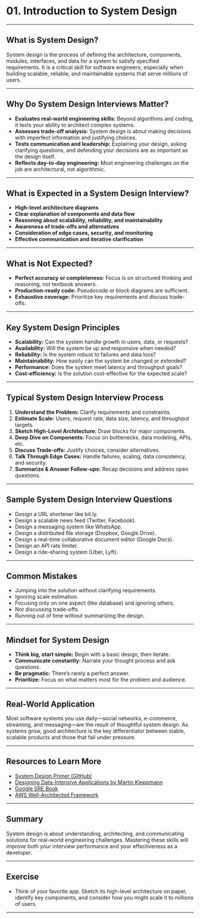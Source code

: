 # 01. Introduction to System Design

---

## What is System Design?

System design is the process of defining the architecture, components, modules, interfaces, and data for a system to satisfy specified requirements. It is a critical skill for software engineers, especially when building scalable, reliable, and maintainable systems that serve millions of users.

---

## Why Do System Design Interviews Matter?

- **Evaluates real-world engineering skills:** Beyond algorithms and coding, it tests your ability to architect complex systems.
- **Assesses trade-off analysis:** System design is about making decisions with imperfect information and justifying choices.
- **Tests communication and leadership:** Explaining your design, asking clarifying questions, and defending your decisions are as important as the design itself.
- **Reflects day-to-day engineering:** Most engineering challenges on the job are architectural, not algorithmic.

---

## What is Expected in a System Design Interview?

- **High-level architecture diagrams**
- **Clear explanation of components and data flow**
- **Reasoning about scalability, reliability, and maintainability**
- **Awareness of trade-offs and alternatives**
- **Consideration of edge cases, security, and monitoring**
- **Effective communication and iterative clarification**

---

## What is Not Expected?

- **Perfect accuracy or completeness:** Focus is on structured thinking and reasoning, not textbook answers.
- **Production-ready code:** Pseudocode or block diagrams are sufficient.
- **Exhaustive coverage:** Prioritize key requirements and discuss trade-offs.

---

## Key System Design Principles

- **Scalability:** Can the system handle growth in users, data, or requests?
- **Availability:** Will the system be up and responsive when needed?
- **Reliability:** Is the system robust to failures and data loss?
- **Maintainability:** How easily can the system be changed or extended?
- **Performance:** Does the system meet latency and throughput goals?
- **Cost-efficiency:** Is the solution cost-effective for the expected scale?

---

## Typical System Design Interview Process

1. **Understand the Problem:** Clarify requirements and constraints.
2. **Estimate Scale:** Users, request rate, data size, latency, and throughput targets.
3. **Sketch High-Level Architecture:** Draw blocks for major components.
4. **Deep Dive on Components:** Focus on bottlenecks, data modeling, APIs, etc.
5. **Discuss Trade-offs:** Justify choices, consider alternatives.
6. **Talk Through Edge Cases:** Handle failures, scaling, data consistency, and security.
7. **Summarize & Answer Follow-ups:** Recap decisions and address open questions.

---

## Sample System Design Interview Questions

- Design a URL shortener like bit.ly.
- Design a scalable news feed (Twitter, Facebook).
- Design a messaging system like WhatsApp.
- Design a distributed file storage (Dropbox, Google Drive).
- Design a real-time collaborative document editor (Google Docs).
- Design an API rate limiter.
- Design a ride-sharing system (Uber, Lyft).

---

## Common Mistakes

- Jumping into the solution without clarifying requirements.
- Ignoring scale estimation.
- Focusing only on one aspect (like database) and ignoring others.
- Not discussing trade-offs.
- Running out of time without summarizing the design.

---

## Mindset for System Design

- **Think big, start simple:** Begin with a basic design, then iterate.
- **Communicate constantly:** Narrate your thought process and ask questions.
- **Be pragmatic:** There’s rarely a perfect answer.
- **Prioritize:** Focus on what matters most for the problem and audience.

---

## Real-World Application

Most software systems you use daily—social networks, e-commerce, streaming, and messaging—are the result of thoughtful system design. As systems grow, good architecture is the key differentiator between stable, scalable products and those that fail under pressure.

---

## Resources to Learn More

- [System Design Primer (GitHub)](https://github.com/donnemartin/system-design-primer)
- [Designing Data-Intensive Applications by Martin Kleppmann](https://dataintensive.net/)
- [Google SRE Book](https://sre.google/sre-book/table-of-contents/)
- [AWS Well-Architected Framework](https://aws.amazon.com/architecture/well-architected/)

---

## Summary

System design is about understanding, architecting, and communicating solutions for real-world engineering challenges. Mastering these skills will improve both your interview performance and your effectiveness as a developer.

---

## Exercise

- Think of your favorite app. Sketch its high-level architecture on paper, identify key components, and consider how you might scale it to millions of users.

---
